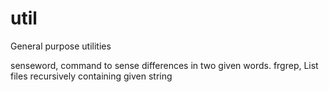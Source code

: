# util
General purpose utilities 

senseword, command to sense differences in two given words.
frgrep, List files recursively containing given string
